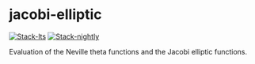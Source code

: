 # jacobi-elliptic

<!-- badges: start -->
[![Stack-lts](https://github.com/stla/jacobi-elliptic/actions/workflows/Stack-lts.yml/badge.svg)](https://github.com/stla/jacobi-elliptic/actions/workflows/Stack-lts.yml)
[![Stack-nightly](https://github.com/stla/jacobi-elliptic/actions/workflows/Stack-nightly.yml/badge.svg)](https://github.com/stla/jacobi-elliptic/actions/workflows/Stack-nightly.yml)
<!-- badges: end -->

Evaluation of the Neville theta functions and the Jacobi elliptic functions.